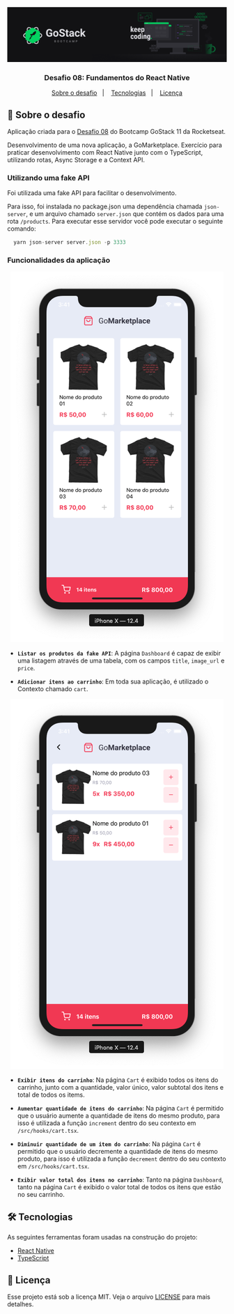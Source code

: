 <div align="center">
  <img alt="GoStack" src=".github/header-desafios.png" />
</div>

<h3 align="center">
  Desafio 08: Fundamentos do React Native
</h3>

<p align="center">
  <a href="#rocket-sobre-o-desafio">Sobre o desafio</a>&nbsp;&nbsp;&nbsp;|&nbsp;&nbsp;&nbsp;
  <a href="#hammer_and_wrench-tecnologias">Tecnologias</a>&nbsp;&nbsp;&nbsp;|&nbsp;&nbsp;&nbsp;
  <a href="#memo-licença">Licença</a>
</p>

## :rocket: Sobre o desafio

Aplicação criada para o [Desafio 08](https://github.com/rocketseat-education/bootcamp-gostack-desafios/tree/master/desafio-fundamentos-react-native) do Bootcamp GoStack 11 da Rocketseat.

Desenvolvimento de uma nova aplicação, a GoMarketplace. Exercício para praticar desenvolvimento com React Native junto com o TypeScript, utilizando rotas, Async Storage e a Context API.

### Utilizando uma fake API

Foi utilizada uma fake API para facilitar o desenvolvimento.

Para isso, foi instalada no package.json uma dependência chamada `json-server`, e um arquivo chamado `server.json` que contém os dados para uma rota `/products`. Para executar esse servidor você pode executar o seguinte comando:

```js
  yarn json-server server.json -p 3333
```

### Funcionalidades da aplicação

<div align="center">
  <img alt="Dashboard" src=".github/dashboard.png" />
</div>

- **`Listar os produtos da fake API`**: A página `Dashboard` é capaz de exibir uma listagem através de uma tabela, com os campos `title`, `image_url` e `price`.

- **`Adicionar itens ao carrinho`**: Em toda sua aplicação, é utilizado o Contexto chamado `cart`.

<div align="center">
  <img alt="Cart" src=".github/cart.png" />
</div>

- **`Exibir itens do carrinho`**: Na página `Cart` é exibido todos os itens do carrinho, junto com a quantidade, valor único, valor subtotal dos itens e total de todos os items.

- **`Aumentar quantidade de itens do carrinho`**: Na página `Cart` é permitido que o usuário aumente a quantidade de itens do mesmo produto, para isso é utilizada a função `increment` dentro do seu contexto em `/src/hooks/cart.tsx`.

- **`Diminuir quantidade de um item do carrinho`**: Na página `Cart` é permitido que o usuário decremente a quantidade de itens do mesmo produto, para isso é utilizada a função `decrement` dentro do seu contexto em `/src/hooks/cart.tsx`.

- **`Exibir valor total dos itens no carrinho`**: Tanto na página `Dashboard`, tanto na página `Cart` é exibido o valor total de todos os itens que estão no seu carrinho.

## :hammer_and_wrench: Tecnologias

As seguintes ferramentas foram usadas na construção do projeto:

- [React Native](https://reactnative.dev/)
- [TypeScript](https://www.typescriptlang.org/)

## :memo: Licença

Esse projeto está sob a licença MIT. Veja o arquivo [LICENSE](LICENSE) para mais detalhes.
